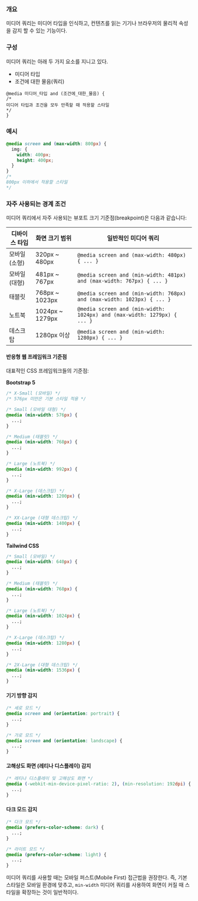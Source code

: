 ### 개요

미디어 쿼리는 미디어 타입을 인식하고, 컨텐츠를 읽는 기기나 브라우저의 물리적 속성을 감지 할 수 있는 기능이다.

### 구성

미디어 쿼리는 아래 두 가지 요소를 지니고 있다.

- 미디어 타입
- 조건에 대한 물음(쿼리)

```csss
@media 미디어_타입 and (조건에_대한_물음) {
/*
미디어 타입과 조건을 모두 만족할 때 적용할 스타일
*/
}
```

### 예시

```css
@media screen and (max-width: 800px) {
  img: {
    width: 400px;
    height: 400px;
  }
}
/*
800px 이하에서 적용할 스타일
*/
```

### 자주 사용되는 경계 조건

미디어 쿼리에서 자주 사용되는 뷰포트 크기 기준점(breakpoint)은 다음과 같습니다:

| 디바이스 타입 | 화면 크기 범위  | 일반적인 미디어 쿼리                                                    |
| ------------- | --------------- | ----------------------------------------------------------------------- |
| 모바일 (소형) | 320px ~ 480px   | `@media screen and (max-width: 480px) { ... }`                          |
| 모바일 (대형) | 481px ~ 767px   | `@media screen and (min-width: 481px) and (max-width: 767px) { ... }`   |
| 태블릿        | 768px ~ 1023px  | `@media screen and (min-width: 768px) and (max-width: 1023px) { ... }`  |
| 노트북        | 1024px ~ 1279px | `@media screen and (min-width: 1024px) and (max-width: 1279px) { ... }` |
| 데스크탑      | 1280px 이상     | `@media screen and (min-width: 1280px) { ... }`                         |

#### 반응형 웹 프레임워크 기준점

대표적인 CSS 프레임워크들의 기준점:

**Bootstrap 5**

```css
/* X-Small (모바일) */
/* 576px 미만은 기본 스타일 적용 */

/* Small (모바일 대형) */
@media (min-width: 576px) {
  ...;
}

/* Medium (태블릿) */
@media (min-width: 768px) {
  ...;
}

/* Large (노트북) */
@media (min-width: 992px) {
  ...;
}

/* X-Large (데스크탑) */
@media (min-width: 1200px) {
  ...;
}

/* XX-Large (대형 데스크탑) */
@media (min-width: 1400px) {
  ...;
}
```

**Tailwind CSS**

```css
/* Small (모바일) */
@media (min-width: 640px) {
  ...;
}

/* Medium (태블릿) */
@media (min-width: 768px) {
  ...;
}

/* Large (노트북) */
@media (min-width: 1024px) {
  ...;
}

/* X-Large (데스크탑) */
@media (min-width: 1280px) {
  ...;
}

/* 2X-Large (대형 데스크탑) */
@media (min-width: 1536px) {
  ...;
}
```

#### 기기 방향 감지

```css
/* 세로 모드 */
@media screen and (orientation: portrait) {
  ...;
}

/* 가로 모드 */
@media screen and (orientation: landscape) {
  ...;
}
```

#### 고해상도 화면 (레티나 디스플레이) 감지

```css
/* 레티나 디스플레이 및 고해상도 화면 */
@media (-webkit-min-device-pixel-ratio: 2), (min-resolution: 192dpi) {
  ...;
}
```

#### 다크 모드 감지

```css
/* 다크 모드 */
@media (prefers-color-scheme: dark) {
  ...;
}

/* 라이트 모드 */
@media (prefers-color-scheme: light) {
  ...;
}
```

미디어 쿼리를 사용할 때는 모바일 퍼스트(Mobile First) 접근법을 권장한다. 즉, 기본 스타일은 모바일 환경에 맞추고, `min-width` 미디어 쿼리를 사용하여 화면이 커질 때 스타일을 확장하는 것이 일반적이다.
